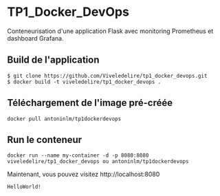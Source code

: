 # TP1_Docker_DevOps
Conteneurisation d'une application Flask avec monitoring Prometheus et dashboard Grafana.

## Build de l'application
```
$ git clone https://github.com/Viveledelire/tp1_docker_devops.git
$ docker build -t viveledelire/tp1_docker_devops .
```

## Téléchargement de l'image pré-créée
```
docker pull antoninlm/tp1dockerdevops
```
## Run le conteneur
```
docker run --name my-container -d -p 8080:8080 viveledelire/tp1_docker_devops ou antoninlm/tp1dockerdevops
```

Maintenant, vous pouvez visitez http://localhost:8080
```
HelloWorld!
```
